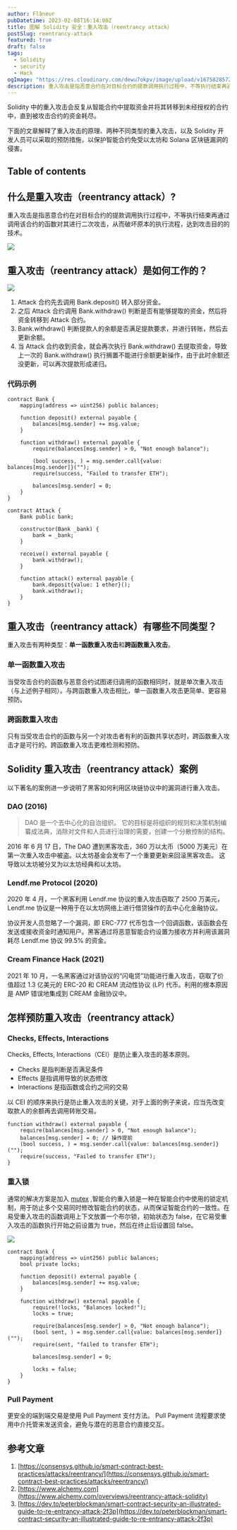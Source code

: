 ```yaml
---
author: Flâneur
pubDatetime: 2023-02-08T16:14:00Z
title: 图解 Solidity 安全：重入攻击（reentrancy attack）
postSlug: reentrancy-attack
featured: true
draft: false
tags:
  - Solidity
  - security
  - Hack
ogImage: "https://res.cloudinary.com/dewu7okpv/image/upload/v1675828572/blog/canary/%E6%97%A0%E6%A0%87%E9%A2%98-2023-01-29-1431_s4awrl.png"
description: 重入攻击是指恶意合约在对目标合约的提款调用执行过程中，不等执行结束再通过调用该合约的函数对其进行二次攻击，从而破坏原本的执行流程，达到攻击目的的技术。
---
```


Solidity 中的重入攻击会反复从智能合约中提取资金并将其转移到未经授权的合约中，直到被攻击合约的资金耗尽。

下面的文章解释了重入攻击的原理、两种不同类型的重入攻击，以及 Solidity 开发人员可以采取的预防措施，以保护智能合约免受以太坊和 Solana 区块链漏洞的侵害。

## Table of contents

## 什么是重入攻击（reentrancy attack）?

重入攻击是指恶意合约在对目标合约的提款调用执行过程中，不等执行结束再通过调用该合约的函数对其进行二次攻击，从而破坏原本的执行流程，达到攻击目的的技术。

![](https://res.cloudinary.com/dewu7okpv/image/upload/v1675849511/blog/canary/111_rtovra.png)

## 重入攻击（reentrancy attack）是如何工作的？

![](https://res.cloudinary.com/dewu7okpv/image/upload/v1675828572/blog/canary/%E6%97%A0%E6%A0%87%E9%A2%98-2023-01-29-1431_s4awrl.png)

1. Attack 合约先去调用 Bank.deposit() 转入部分资金。
2. 之后 Attack 合约调用 Bank.withdraw() 判断是否有能够提取的资金，然后将资金转移到 Attack 合约。
3. Bank.withdraw() 判断提款人的余额是否满足提款要求，并进行转账，然后去更新余额。
4. 当 Attack 合约收到资金，就会再次执行 Bank.withdraw() 去提取资金，导致上一次的 Bank.withdraw() 执行搁置不能进行余额更新操作，由于此时余额还没更新，可以再次提款形成递归。

### 代码示例

```solidity
contract Bank {
    mapping(address => uint256) public balances;

    function deposit() external payable {
        balances[msg.sender] += msg.value;
    }

    function withdraw() external payable {
        require(balances[msg.sender] > 0, "Not enough balance");

        (bool success, ) = msg.sender.call{value: balances[msg.sender]}("");
        require(success, "Failed to transfer ETH");

        balances[msg.sender] = 0;
    }
}
```

```solidity
contract Attack {
    Bank public bank;

    constructor(Bank _bank) {
        bank = _bank;
    }

    receive() external payable {
        bank.withdraw();
    }

    function attack() external payable {
        bank.deposit{value: 1 ether}();
        bank.withdraw();
    }
}
```

## 重入攻击（reentrancy attack）有哪些不同类型？

重入攻击有两种类型：**单一函数重入攻击**和**跨函数重入攻击**。

### 单一函数重入攻击

当受攻击合约的函数与恶意合约试图递归调用的函数相同时，就是单次重入攻击（与上述例子相同）。与跨函数重入攻击相比，单一函数重入攻击更简单、更容易预防。

### 跨函数重入攻击

只有当受攻击合约的函数与另一个对攻击者有利的函数共享状态时，跨函数重入攻击才是可行的。跨函数重入攻击更难检测和预防。

## Solidity 重入攻击（reentrancy attack）案例

以下著名的案例进一步说明了黑客如何利用区块链协议中的漏洞进行重入攻击。

### DAO (2016)

> DAO 是一个去中心化的自治组织。 它的目标是将组织的规则和决策机制编纂成法典，消除对文件和人员进行治理的需要，创建一个分散控制的结构。

2016 年 6 月 17 日，The DAO 遭到黑客攻击，360 万以太币（5000 万美元）在第一次重入攻击中被盗。以太坊基金会发布了一个重要更新来回滚黑客攻击。 这导致以太坊被分叉为以太坊经典和以太坊。

### Lendf.me Protocol (2020)

2020 年 4 月，一个黑客利用 Lendf.me 协议的重入攻击窃取了 2500 万美元，Lendf.me 协议是一种用于在以太坊网络上进行借贷操作的去中心化金融协议。

协议开发人员忽略了一个漏洞，即 ERC-777 代币包含一个回调函数，该函数会在发送或接收资金时通知用户。黑客通过将恶意智能合约设置为接收方并利用该漏洞耗尽 Lendf.me 协议 99.5% 的资金。

### Cream Finance Hack (2021)

2021 年 10 月，一名黑客通过对该协议的“闪电贷”功能进行重入攻击，窃取了价值超过 1.3 亿美元的 ERC-20 和 CREAM 流动性协议 (LP) 代币。利用的根本原因是 AMP 错误地集成到 CREAM 金融协议中。

## 怎样预防重入攻击（reentrancy attack）

### Checks, Effects, Interactions

Checks, Effects, Interactions（CEI）是防止重入攻击的基本原则。

- Checks 是指判断是否满足条件
- Effects 是指调用导致的状态修改
- Interactions 是指函数或合约之间的交易

以 CEI 的顺序来执行是防止重入攻击的关键，对于上面的例子来说，应当先改变取款人的余额再去调用转账交易。

```solidity
function withdraw() external payable {
    require(balances[msg.sender] > 0, "Not enough balance");
    balances[msg.sender] = 0; // 操作提前
    (bool success, ) = msg.sender.call{value: balances[msg.sender]}("");
    require(success, "Failed to transfer ETH");
}
```

### 重入锁

通常的解决方案是加入 [mutex](https://en.wikipedia.org/wiki/Mutual_exclusion) ,智能合约重入锁是一种在智能合约中使用的锁定机制，用于防止多个交易同时修改智能合约的状态，从而保证智能合约的一致性。在易受重入攻击的函数调用上下文放置一个布尔锁，初始状态为 false，在它易受重入攻击的函数执行开始之前设置为 true，然后在终止后设置回 false。

![](https://res.cloudinary.com/dewu7okpv/image/upload/v1675842309/blog/canary/2_tusx7i.png)

```solidity
contract Bank {
    mapping(address => uint256) public balances;
    bool private locks;

    function deposit() external payable {
        balances[msg.sender] += msg.value;
    }

    function withdraw() external payable {
        require(!locks, "Balances locked!");
        locks = true;

        require(balances[msg.sender] > 0, "Not enough balance");
        (bool sent, ) = msg.sender.call{value: balances[msg.sender]}("");
        require(sent, "failed to transfer ETH");

        balances[msg.sender] = 0;

        locks = false;
    }
}

```

### Pull Payment

更安全的端到端交易是使用 Pull Payment 支付方法。 Pull Payment 流程要求使用中介托管来发送资金，避免与潜在的恶意合约直接交互。

## 参考文章

1. [https://consensys.github.io/smart-contract-best-practices/attacks/reentrancy/](https://consensys.github.io/smart-contract-best-practices/attacks/reentrancy/)
2. [https://www.alchemy.com](https://www.alchemy.com/overviews/reentrancy-attack-solidity)
3. [https://dev.to/peterblockman/smart-contract-security-an-illustrated-guide-to-re-entrancy-attack-2f3p](https://dev.to/peterblockman/smart-contract-security-an-illustrated-guide-to-re-entrancy-attack-2f3p)

